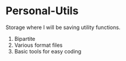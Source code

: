 # Personal-Utils
Storage where I will be saving utility functions.

1. Bipartite
2. Various format files
3. Basic tools for easy coding
